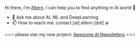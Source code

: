 Hi there, I'm [Altern](https://altern.ai). I can help you to find anything in AI world 🤖

- 💬 Ask me about AI, ML and DeepLearning
- 📫 How to reach me: contact [at] altern [dot] ai

⭐⭐⭐ please star my new project: [Awesome AI Newsletters](https://github.com/alternbits/awesome-ai-newsletters) ⭐⭐⭐
